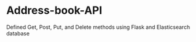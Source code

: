 # Address-book-API
Defined Get, Post, Put, and Delete methods using Flask and Elasticsearch database
